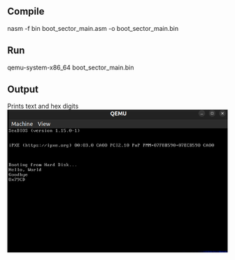 ## Compile
nasm -f bin boot_sector_main.asm -o boot_sector_main.bin

## Run
qemu-system-x86_64 boot_sector_main.bin

## Output
Prints text and hex digits
![Output on qemu](https://github.com/varunkumare99/Os-From-Scratch/blob/main/05/output.png)
